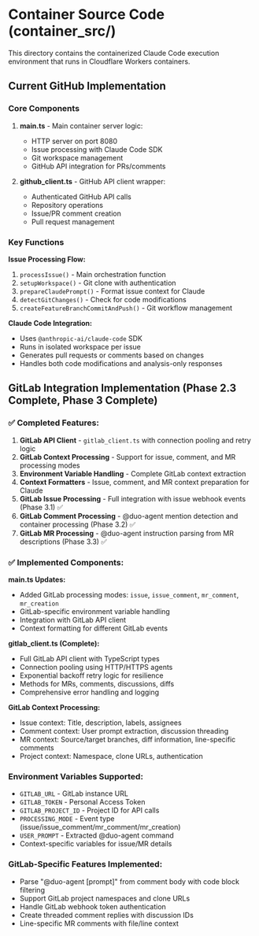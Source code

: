 # Container Source Code (container_src/)

This directory contains the containerized Claude Code execution environment that runs in Cloudflare Workers containers.

## Current GitHub Implementation

### Core Components

1. **main.ts** - Main container server logic:
   - HTTP server on port 8080
   - Issue processing with Claude Code SDK
   - Git workspace management
   - GitHub API integration for PRs/comments

2. **github_client.ts** - GitHub API client wrapper:
   - Authenticated GitHub API calls
   - Repository operations
   - Issue/PR comment creation
   - Pull request management

### Key Functions

**Issue Processing Flow:**
1. `processIssue()` - Main orchestration function
2. `setupWorkspace()` - Git clone with authentication
3. `prepareClaudePrompt()` - Format issue context for Claude
4. `detectGitChanges()` - Check for code modifications
5. `createFeatureBranchCommitAndPush()` - Git workflow management

**Claude Code Integration:**
- Uses `@anthropic-ai/claude-code` SDK
- Runs in isolated workspace per issue
- Generates pull requests or comments based on changes
- Handles both code modifications and analysis-only responses

## GitLab Integration Implementation (Phase 2.3 Complete, Phase 3 Complete)

### ✅ Completed Features:

1. **GitLab API Client** - `gitlab_client.ts` with connection pooling and retry logic
2. **GitLab Context Processing** - Support for issue, comment, and MR processing modes
3. **Environment Variable Handling** - Complete GitLab context extraction
4. **Context Formatters** - Issue, comment, and MR context preparation for Claude
5. **GitLab Issue Processing** - Full integration with issue webhook events (Phase 3.1) ✅
6. **GitLab Comment Processing** - @duo-agent mention detection and container processing (Phase 3.2) ✅
7. **GitLab MR Processing** - @duo-agent instruction parsing from MR descriptions (Phase 3.3) ✅

### ✅ Implemented Components:

**main.ts Updates:**
- Added GitLab processing modes: `issue`, `issue_comment`, `mr_comment`, `mr_creation`
- GitLab-specific environment variable handling
- Integration with GitLab API client
- Context formatting for different GitLab events

**gitlab_client.ts (Complete):**
- Full GitLab API client with TypeScript types
- Connection pooling using HTTP/HTTPS agents
- Exponential backoff retry logic for resilience
- Methods for MRs, comments, discussions, diffs
- Comprehensive error handling and logging

**GitLab Context Processing:**
- Issue context: Title, description, labels, assignees
- Comment context: User prompt extraction, discussion threading
- MR context: Source/target branches, diff information, line-specific comments
- Project context: Namespace, clone URLs, authentication

### Environment Variables Supported:
- `GITLAB_URL` - GitLab instance URL
- `GITLAB_TOKEN` - Personal Access Token
- `GITLAB_PROJECT_ID` - Project ID for API calls
- `PROCESSING_MODE` - Event type (issue/issue_comment/mr_comment/mr_creation)
- `USER_PROMPT` - Extracted @duo-agent command
- Context-specific variables for issue/MR details

### GitLab-Specific Features Implemented:
- Parse "@duo-agent [prompt]" from comment body with code block filtering
- Support GitLab project namespaces and clone URLs
- Handle GitLab webhook token authentication
- Create threaded comment replies with discussion IDs
- Line-specific MR comments with file/line context